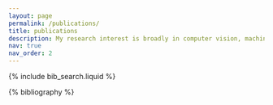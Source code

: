 ```yaml
---
layout: page
permalink: /publications/
title: publications
description: My research interest is broadly in computer vision, machine learning and robotics, with a focus on 3D Computer Vision, Generative Model and Robot Learning. 
nav: true
nav_order: 2
---
```


<!-- _pages/publications.md -->

<!-- Bibsearch Feature -->

{% include bib_search.liquid %}

<div class="publications">

{% bibliography %}

</div>
